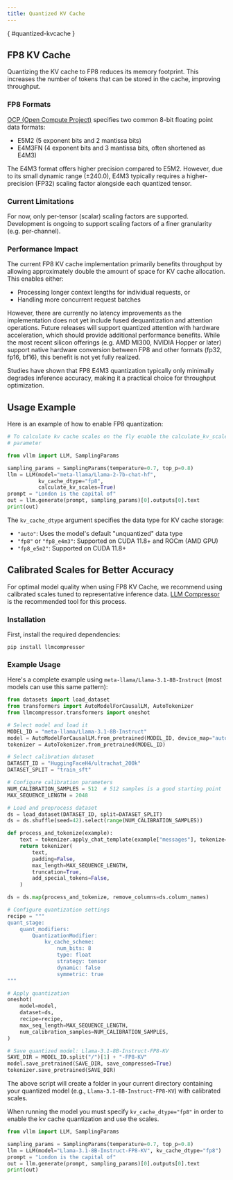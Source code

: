 ```yaml
---
title: Quantized KV Cache
---
```

[](){ #quantized-kvcache }

## FP8 KV Cache

Quantizing the KV cache to FP8 reduces its memory footprint. This increases the number of tokens that can be stored in the cache, improving throughput.

### FP8 Formats

[OCP (Open Compute Project)](https://www.opencompute.org) specifies two common 8-bit floating point data formats:

- E5M2 (5 exponent bits and 2 mantissa bits)
- E4M3FN (4 exponent bits and 3 mantissa bits, often shortened as E4M3)

The E4M3 format offers higher precision compared to E5M2. However, due to its small dynamic range (±240.0), E4M3 typically requires a higher-precision (FP32) scaling factor alongside each quantized tensor.

### Current Limitations

For now, only per-tensor (scalar) scaling factors are supported. Development is ongoing to support scaling factors of a finer granularity (e.g. per-channel).

### Performance Impact

The current FP8 KV cache implementation primarily benefits throughput by allowing approximately double the amount of space for KV cache allocation. This enables either:

- Processing longer context lengths for individual requests, or
- Handling more concurrent request batches

However, there are currently no latency improvements as the implementation does not yet include fused dequantization and attention operations. Future releases will support quantized attention with hardware acceleration, which should provide additional performance benefits. While the most recent silicon offerings (e.g. AMD MI300, NVIDIA Hopper or later) support native hardware conversion between FP8 and other formats (fp32, fp16, bf16), this benefit is not yet fully realized.

Studies have shown that FP8 E4M3 quantization typically only minimally degrades inference accuracy, making it a practical choice for throughput optimization.

## Usage Example

Here is an example of how to enable FP8 quantization:

```python
# To calculate kv cache scales on the fly enable the calculate_kv_scales
# parameter

from vllm import LLM, SamplingParams

sampling_params = SamplingParams(temperature=0.7, top_p=0.8)
llm = LLM(model="meta-llama/Llama-2-7b-chat-hf",
          kv_cache_dtype="fp8",
          calculate_kv_scales=True)
prompt = "London is the capital of"
out = llm.generate(prompt, sampling_params)[0].outputs[0].text
print(out)
```

The `kv_cache_dtype` argument specifies the data type for KV cache storage:
- `"auto"`: Uses the model's default "unquantized" data type
- `"fp8"` or `"fp8_e4m3"`: Supported on CUDA 11.8+ and ROCm (AMD GPU)
- `"fp8_e5m2"`: Supported on CUDA 11.8+

## Calibrated Scales for Better Accuracy

For optimal model quality when using FP8 KV Cache, we recommend using calibrated scales tuned to representative inference data. [LLM Compressor](https://github.com/vllm-project/llm-compressor/) is the recommended tool for this process.

### Installation

First, install the required dependencies:

```console
pip install llmcompressor
```

### Example Usage

Here's a complete example using `meta-llama/Llama-3.1-8B-Instruct` (most models can use this same pattern):

```python
from datasets import load_dataset
from transformers import AutoModelForCausalLM, AutoTokenizer
from llmcompressor.transformers import oneshot

# Select model and load it
MODEL_ID = "meta-llama/Llama-3.1-8B-Instruct"
model = AutoModelForCausalLM.from_pretrained(MODEL_ID, device_map="auto", torch_dtype="auto")
tokenizer = AutoTokenizer.from_pretrained(MODEL_ID)

# Select calibration dataset
DATASET_ID = "HuggingFaceH4/ultrachat_200k"
DATASET_SPLIT = "train_sft"

# Configure calibration parameters
NUM_CALIBRATION_SAMPLES = 512  # 512 samples is a good starting point
MAX_SEQUENCE_LENGTH = 2048

# Load and preprocess dataset
ds = load_dataset(DATASET_ID, split=DATASET_SPLIT)
ds = ds.shuffle(seed=42).select(range(NUM_CALIBRATION_SAMPLES))

def process_and_tokenize(example):
    text = tokenizer.apply_chat_template(example["messages"], tokenize=False)
    return tokenizer(
        text,
        padding=False,
        max_length=MAX_SEQUENCE_LENGTH,
        truncation=True,
        add_special_tokens=False,
    )

ds = ds.map(process_and_tokenize, remove_columns=ds.column_names)

# Configure quantization settings
recipe = """
quant_stage:
    quant_modifiers:
        QuantizationModifier:
            kv_cache_scheme:
                num_bits: 8
                type: float
                strategy: tensor
                dynamic: false
                symmetric: true
"""

# Apply quantization
oneshot(
    model=model,
    dataset=ds,
    recipe=recipe,
    max_seq_length=MAX_SEQUENCE_LENGTH,
    num_calibration_samples=NUM_CALIBRATION_SAMPLES,
)

# Save quantized model: Llama-3.1-8B-Instruct-FP8-KV
SAVE_DIR = MODEL_ID.split("/")[1] + "-FP8-KV"
model.save_pretrained(SAVE_DIR, save_compressed=True)
tokenizer.save_pretrained(SAVE_DIR)
```

The above script will create a folder in your current directory containing your quantized model (e.g., `Llama-3.1-8B-Instruct-FP8-KV`) with calibrated scales.

When running the model you must specify `kv_cache_dtype="fp8"` in order to enable the kv cache quantization and use the scales.

```python
from vllm import LLM, SamplingParams

sampling_params = SamplingParams(temperature=0.7, top_p=0.8)
llm = LLM(model="Llama-3.1-8B-Instruct-FP8-KV", kv_cache_dtype="fp8")
prompt = "London is the capital of"
out = llm.generate(prompt, sampling_params)[0].outputs[0].text
print(out)
```
